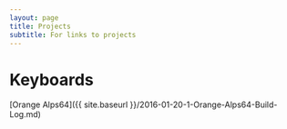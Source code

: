 ```yaml
---
layout: page
title: Projects
subtitle: For links to projects
---
```


# Keyboards

[Orange Alps64]({{ site.baseurl }}/2016-01-20-1-Orange-Alps64-Build-Log.md)
